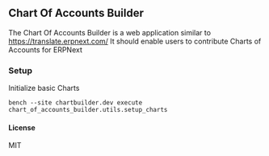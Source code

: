 ## Chart Of Accounts Builder

The Chart Of Accounts Builder is a web application similar to https://translate.erpnext.com/
It should enable users to contribute Charts of Accounts for ERPNext

### Setup 

Initialize basic Charts

    bench --site chartbuilder.dev execute chart_of_accounts_builder.utils.setup_charts    



#### License

MIT
